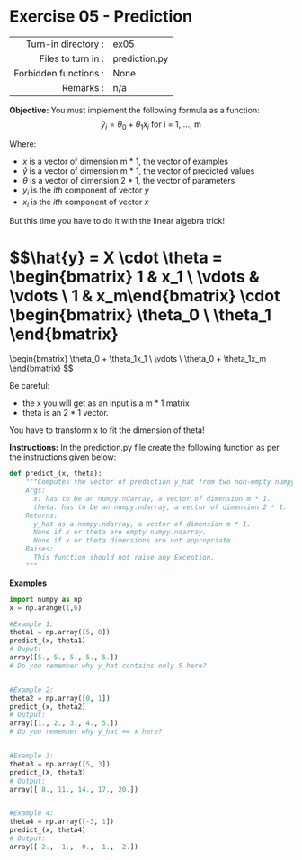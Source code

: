 # Exercise 05 - Prediction

|                         |                    |
| -----------------------:| ------------------ |
|   Turn-in directory :   |  ex05              |
|   Files to turn in :    |  prediction.py     |
|   Forbidden functions : |  None              |
|   Remarks :             |  n/a               |

**Objective:**
You must implement the following formula as a function:  
$$
\hat{y}_i = \theta_0 + \theta_1 x_i \text{ for i = 1, ..., m}
$$  
  
Where:
- $x$ is a vector of dimension m * 1, the vector of examples
- $\hat{y}$ is a vector of dimension m * 1, the vector of predicted values
- $\theta$ is a vector of dimension 2 * 1, the vector of parameters
- $y_i$ is the *ith* component of vector $y$
- $x_i$ is the *ith* component of vector $x$  

But this time you have to do it with the linear algebra trick!  

$$\hat{y} = X \cdot \theta = 
\begin{bmatrix} 
1 & x_1 \\
\vdots & \vdots \\
1 & x_m\end{bmatrix}
\cdot
\begin{bmatrix}
\theta_0 \\ 
\theta_1 
\end{bmatrix} 
= 
\begin{bmatrix} 
\theta_0 + \theta_1x_1 \\ 
\vdots \\ 
\theta_0 + \theta_1x_m 
\end{bmatrix} $$  

  
Be careful: 
- the x you will get as an input is a m * 1 matrix 
- theta is an 2 * 1 vector. 

You have to transform x to fit the dimension of theta!

**Instructions:**
In the prediction.py file create the following function as per the instructions given below:
```python
def predict_(x, theta):
    """Computes the vector of prediction y_hat from two non-empty numpy.ndarray.
    Args:
      x: has to be an numpy.ndarray, a vector of dimension m * 1.
      theta: has to be an numpy.ndarray, a vector of dimension 2 * 1.
    Returns:
      y_hat as a numpy.ndarray, a vector of dimension m * 1.
      None if x or theta are empty numpy.ndarray.
      None if x or theta dimensions are not appropriate.
    Raises:
      This function should not raise any Exception.
    """
```

**Examples**

```python
import numpy as np
x = np.arange(1,6)

#Example 1:
theta1 = np.array([5, 0])
predict_(x, theta1)
# Ouput:
array([5., 5., 5., 5., 5.])
# Do you remember why y_hat contains only 5 here?  


#Example 2:
theta2 = np.array([0, 1])
predict_(x, theta2)
# Output:
array([1., 2., 3., 4., 5.])
# Do you remember why y_hat == x here?  


#Example 3:
theta3 = np.array([5, 3])
predict_(X, theta3)
# Output:
array([ 8., 11., 14., 17., 20.])


#Example 4:
theta4 = np.array([-3, 1])
predict_(x, theta4)
# Output:
array([-2., -1.,  0.,  1.,  2.])
```